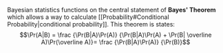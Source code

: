 Bayesian statistics functions on the central statement of **Bayes' Theorem** which allows a way to calculate [[Probability#Conditional Probability|conditional probability]]. This theorem is states:
$$\Pr(A|B) = \frac {\Pr(B|A)\Pr(A)} {\Pr(B|A)\Pr(A) + \Pr(B| \overline A)\Pr(\overline A)}= \frac {\Pr(B|A)\Pr(A)} {\Pr(B)}$$

